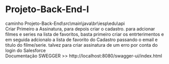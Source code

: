 # Projeto-Back-End-I
caminho Projeto-Back-End\src\main\java\br\iesp\edu\api <br />
Criar Primeiro a Assinatura, para depois criar o cadastro.
para adcionar filmes e series na lista de favoritos, basta primeiro criar os entrterimentos e em seguida adcionalo a lista de favorito do Cadastro passando o email e titulo do filme/serie. talvez para criar assinatura de um erro por conta do login do Salesforce<br />
Documentação SWEGGER >> http://localhost:8080/swagger-ui/index.html
